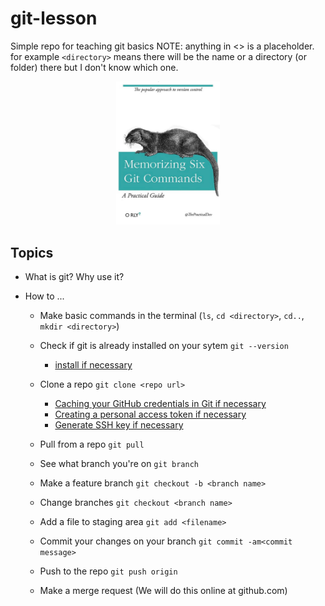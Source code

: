 # git-lesson
Simple repo for teaching git basics
NOTE: anything in <> is a placeholder. for example 
`<directory>` means there will be the name or a directory (or folder) there but I don't know which one.

 <p align="center">
  <img src="img/memorize.jpg"
     alt="When all else fails.."
     style="width: 33%;" />
 </p>


## Topics

 - What is git? Why use it?
 
 - How to ...
 
   - Make basic commands in the terminal (`ls`, `cd <directory>`, `cd..`, `mkdir <directory>`)
   
   - Check if git is already installed on your sytem
    `git --version`
    
     - [install if necessary](https://www.linode.com/docs/guides/how-to-install-git-on-linux-mac-and-windows/)
   
   - Clone a repo
    `git clone <repo url>`
        - [Caching your GitHub credentials in Git if necessary](https://docs.github.com/en/get-started/getting-started-with-git/caching-your-github-credentials-in-git)
        - [Creating a personal access token if necessary](https://docs.github.com/en/authentication/keeping-your-account-and-data-secure/creating-a-personal-access-token)
        - [Generate SSH key if necessary](https://docs.github.com/en/authentication/connecting-to-github-with-ssh/generating-a-new-ssh-key-and-adding-it-to-the-ssh-agent)
   
   
   - Pull from a repo
    `git pull`
   
   - See what branch you're on
     `git branch`
      
   - Make a feature branch
     `git checkout -b <branch name>`
   
   - Change branches
     `git checkout <branch name>`

   - Add a file to staging area
     `git add <filename>`
     
   - Commit your changes on your branch
     `git commit -am<commit message>`
   
   - Push to the repo
        `git push origin`
        
   - Make a merge request
      (We will do this online at github.com)
